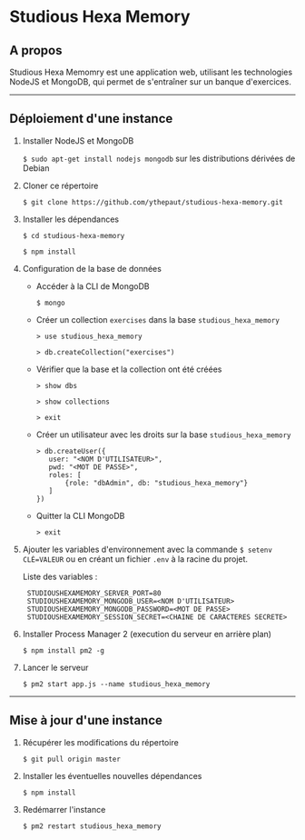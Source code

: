 # Studious Hexa Memory

## A propos

Studious Hexa Memomry est une application web, utilisant les technologies NodeJS et MongoDB,
qui permet de s'entraîner sur un banque d'exercices.

***

## Déploiement d'une instance

1. Installer NodeJS et MongoDB
   
   ```$ sudo apt-get install nodejs mongodb``` sur les distributions dérivées de Debian

2. Cloner ce répertoire

   ```$ git clone https://github.com/ythepaut/studious-hexa-memory.git```

3. Installer les dépendances
   
   ```$ cd studious-hexa-memory```
   
   ```$ npm install```

4. Configuration de la base de données

   * Accéder à la CLI de MongoDB 
     
     `$ mongo`

   * Créer un collection `exercises` dans la base `studious_hexa_memory`

     `> use studious_hexa_memory`
     
     `> db.createCollection("exercises")`
     
   * Vérifier que la base et la collection ont été créées

     `> show dbs`

     `> show collections`
     
     `> exit`

   * Créer un utilisateur avec les droits sur la base `studious_hexa_memory`

     ```
     > db.createUser({
        user: "<NOM D'UTILISATEUR>",
        pwd: "<MOT DE PASSE>",
        roles: [
            {role: "dbAdmin", db: "studious_hexa_memory"}
        ]
     })
     ```
     
   * Quitter la CLI MongoDB
    
     `> exit`
    

5. Ajouter les variables d'environnement avec la commande `$ setenv CLÉ=VALEUR`
   ou en créant un fichier `.env` à la racine du projet.
   
   Liste des variables :
   ```
    STUDIOUSHEXAMEMORY_SERVER_PORT=80
    STUDIOUSHEXAMEMORY_MONGODB_USER=<NOM D'UTILISATEUR>
    STUDIOUSHEXAMEMORY_MONGODB_PASSWORD=<MOT DE PASSE>
    STUDIOUSHEXAMEMORY_SESSION_SECRET=<CHAINE DE CARACTERES SECRETE>
   ```

6. Installer Process Manager 2 (execution du serveur en arrière plan)

   ```$ npm install pm2 -g```

7. Lancer le serveur

   ```$ pm2 start app.js --name studious_hexa_memory```

***

## Mise à jour d'une instance

1. Récupérer les modifications du répertoire

   ```$ git pull origin master```

2. Installer les éventuelles nouvelles dépendances

   ```$ npm install```

3. Redémarrer l'instance

   ```$ pm2 restart studious_hexa_memory```
